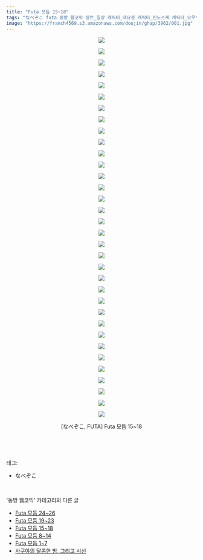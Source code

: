 ```yaml
---
title: "Futa 모듬 15~18"
tags: "なべぞこ futa 동방_웹코믹 장르_일상 캐릭터_대요정 캐릭터_린노스케 캐릭터_요우무 캐릭터_요우키 캐릭터_유유코 캐릭터_유카리 캐릭터_이쿠 캐릭터_텐시"
image: "https://franch4569.s3.amazonaws.com/doujin/ghap/3962/001.jpg"
---
```

<div class="article">
<p style="text-align: center; clear: none; float: none;"><img src="{{ site.imgserver2 }}/ghap/3962/001.jpg"/></p>
<p style="text-align: center; clear: none; float: none;"><img src="{{ site.imgserver2 }}/ghap/3962/002.jpg"/></p>
<p style="text-align: center; clear: none; float: none;"><img src="{{ site.imgserver2 }}/ghap/3962/003.jpg"/></p>
<p style="text-align: center; clear: none; float: none;"><img src="{{ site.imgserver2 }}/ghap/3962/004.jpg"/></p>
<p style="text-align: center; clear: none; float: none;"><img src="{{ site.imgserver2 }}/ghap/3962/005.jpg"/></p>
<p style="text-align: center; clear: none; float: none;"><img src="{{ site.imgserver2 }}/ghap/3962/006.jpg"/></p>
<p style="text-align: center; clear: none; float: none;"><img src="{{ site.imgserver2 }}/ghap/3962/007.jpg"/></p>
<p style="text-align: center; clear: none; float: none;"><img src="{{ site.imgserver2 }}/ghap/3962/008.jpg"/></p>
<p style="text-align: center; clear: none; float: none;"><img src="{{ site.imgserver2 }}/ghap/3962/009.jpg"/></p>
<p style="text-align: center; clear: none; float: none;"><img src="{{ site.imgserver2 }}/ghap/3962/010.jpg"/></p>
<p style="text-align: center; clear: none; float: none;"><img src="{{ site.imgserver2 }}/ghap/3962/011.jpg"/></p>
<p style="text-align: center; clear: none; float: none;"><img src="{{ site.imgserver2 }}/ghap/3962/012.jpg"/></p>
<p style="text-align: center; clear: none; float: none;"><img src="{{ site.imgserver2 }}/ghap/3962/013.jpg"/></p>
<p style="text-align: center; clear: none; float: none;"><img src="{{ site.imgserver2 }}/ghap/3962/014.jpg"/></p>
<p style="text-align: center; clear: none; float: none;"><img src="{{ site.imgserver2 }}/ghap/3962/015.jpg"/></p>
<p style="text-align: center; clear: none; float: none;"><img src="{{ site.imgserver2 }}/ghap/3962/016.jpg"/></p>
<p style="text-align: center; clear: none; float: none;"><img src="{{ site.imgserver2 }}/ghap/3962/017.jpg"/></p>
<p style="text-align: center; clear: none; float: none;"><img src="{{ site.imgserver2 }}/ghap/3962/018.jpg"/></p>
<p style="text-align: center; clear: none; float: none;"><img src="{{ site.imgserver2 }}/ghap/3962/019.jpg"/></p>
<p style="text-align: center; clear: none; float: none;"><img src="{{ site.imgserver2 }}/ghap/3962/020.jpg"/></p>
<p style="text-align: center; clear: none; float: none;"><img src="{{ site.imgserver2 }}/ghap/3962/021.jpg"/></p>
<p style="text-align: center; clear: none; float: none;"><img src="{{ site.imgserver2 }}/ghap/3962/022.jpg"/></p>
<p style="text-align: center; clear: none; float: none;"><img src="{{ site.imgserver2 }}/ghap/3962/023.jpg"/></p>
<p style="text-align: center; clear: none; float: none;"><img src="{{ site.imgserver2 }}/ghap/3962/024.jpg"/></p>
<p style="text-align: center; clear: none; float: none;"><img src="{{ site.imgserver2 }}/ghap/3962/025.jpg"/></p>
<p style="text-align: center; clear: none; float: none;"><img src="{{ site.imgserver2 }}/ghap/3962/026.jpg"/></p>
<p style="text-align: center; clear: none; float: none;"><img src="{{ site.imgserver2 }}/ghap/3962/027.jpg"/></p>
<p style="text-align: center; clear: none; float: none;"><img src="{{ site.imgserver2 }}/ghap/3962/028.jpg"/></p>
<p style="text-align: center; clear: none; float: none;"><img src="{{ site.imgserver2 }}/ghap/3962/029.jpg"/></p>
<p style="text-align: center; clear: none; float: none;"><img src="{{ site.imgserver2 }}/ghap/3962/030.jpg"/></p>
<p style="text-align: center; clear: none; float: none;"><img src="{{ site.imgserver2 }}/ghap/3962/031.jpg"/></p>
<p style="text-align: center; clear: none; float: none;"><img src="{{ site.imgserver2 }}/ghap/3962/032.jpg"/></p>
<p style="text-align: center; clear: none; float: none;"><img src="{{ site.imgserver2 }}/ghap/3962/033.jpg"/></p>
<p style="text-align: center; clear: none; float: none;"><img src="{{ site.imgserver2 }}/ghap/3962/034.jpg"/></p>
<p style="text-align: center; clear: none; float: none;">[なべぞこ, FUTA] Futa 모듬 15~18</p>
<p><br/></p>
</div><br/>
<div class="tagTrail">
<p>태그: </p>
<ul>
<li>なべぞこ</li>
</ul>
</div><br/>
<div class="another">
<p>'동방 웹코믹' 카테고리의 다른 글</p>
<ul>
<li><a href="/ghap_3964">Futa 모듬 24~26</a></li>
<li><a href="/ghap_3963">Futa 모듬 19~23</a></li>
<li><a href="/ghap_3962">Futa 모듬 15~18</a></li>
<li><a href="/ghap_3961">Futa 모듬 8~14</a></li>
<li><a href="/ghap_3960">Futa 모듬 1~7</a></li>
<li><a href="/ghap_3957">사쿠야의 달콤한 밤, 그리고 시선</a></li>
</ul>
</div><br/>
<div class="cb_module cb_fluid">
<div class="cb_wrt cb_profile">
</div><!-- commentList close -->
</div><br/>

